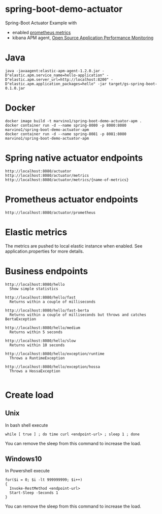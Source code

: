 # spring-boot-demo-actuator
Spring-Boot Actuator Example with 
* enabled [prometheus metrics](https://prometheus.io/)
* kibana APM agent, [Open Source Application Performance Monitoring](https://www.elastic.co/solutions/apm)

# Java
```
java -javaagent:elastic-apm-agent-1.2.0.jar -D"elastic.apm.service_name=hello-application" -D"elastic.apm.server_url=http://localhost:8200" -D"elastic.apm.application_packages=hello" -jar target/gs-spring-boot-0.1.0.jar 
```
# Docker
```
docker image build -t marvino1/spring-boot-demo-actuator-apm .
docker container run -d --name spring-8080 -p 8080:8080 marvino1/spring-boot-demo-actuator-apm
docker container run -d --name spring-8081 -p 8081:8080 marvino1/spring-boot-demo-actuator-apm
```

# Spring native actuator endpoints
```
http://localhost:8080/actuator
http://localhost:8080/actuator/metrics
http://localhost:8080/actuator/metrics/{name-of-metrics}
```
# Prometheus actuator endpoints
```
http://localhost:8080/actuator/prometheus
```

# Elastic metrics
The metrics are pushed to local elastic instance when enabled. See application.properties for more details.

# Business endpoints 
```
http://localhost:8080/hello
  Show simple statistics
  
http://localhost:8080/hello/fast  
  Returns within a couple of milliseconds  

http://localhost:8080/hello/fast-berta
  Returns within a couple of milliseconds but throws and catches BertaException 
  
http://localhost:8080/hello/medium
  Returns within 5 seconds

http://localhost:8080/hello/slow
  Returns within 10 seconds
  
http://localhost:8080/hello/exception/runtime
  Throws a RuntimeException

http://localhost:8080/hello/exception/hossa
  Throws a HossaException
    
```

# Create load
## Unix
In bash shell execute
```
while [ true ] ; do time curl <endpoint-url> ; sleep 1 ; done
```
You can remove the sleep from this command to increase the load.

## Windows10
In Powershell execute 
```
for($i = 0; $i -lt 999999999; $i++)
{
  Invoke-RestMethod <endpoint-url>
  Start-Sleep -Seconds 1
}
```
You can remove the sleep from this command to increase the load.
